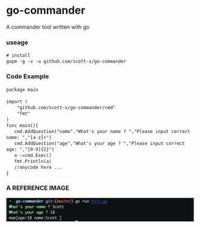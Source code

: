 # go-commander
A commander tool written with go

### useage
```
# install
gopm -g -v -u github.com/scott-x/go-commander
```
### Code Example
```
package main

import (
	"github.com/scott-x/go-commander/cmd"
	"fmt"
)
func main(){
   cmd.AddQuestion("name","What's your name ? ","Please input correct name: ","[a-z]+")
   cmd.AddQuestion("age","What's your age ? ","Please input correct age: ","[0-9]{2}")
   a :=cmd.Exec()
   fmt.Println(a) 
   //anycode here ...
}   

```
### A REFERENCE IMAGE
![](./imgs/1.png)